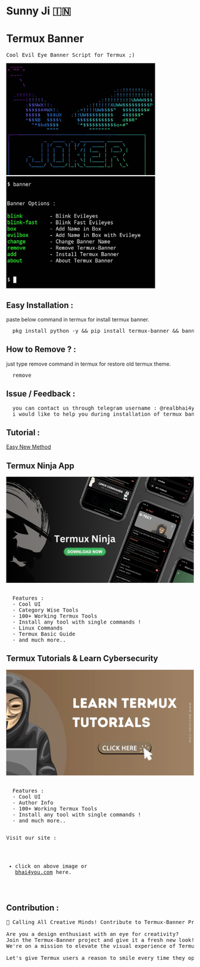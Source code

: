 # Sunny Ji 🇮🇳

# Termux Banner
<pre>Cool Evil Eye Banner Script for Termux ;)</pre>


<p float="center">
  <img src="https://raw.githubusercontent.com/Bhai4You/bhai4you/master/msg5780888591-38934.jpg" width="400" height="300" />
  <img src="https://raw.githubusercontent.com/Bhai4You/bhai4you/master/msg5780888591-38935.jpg" width="400" height="300" /> 
</p>

## Easy Installation :

paste below command in termux for install termux banner.
<pre>
  pkg install python -y && pip install termux-banner && banner
</pre>

## How to Remove ? :

just type remove command in termux for restore old termux theme.
<pre>
  remove
</pre>

## Issue / Feedback :

<pre>
  you can contact us through telegram username : @realbhai4you
  i would like to help you during installation of termux banner ;)
</pre>


## Tutorial :
<p>
  <a href="https://bhai4you.blogspot.com/2021/12/evileye2.html">Easy New Method</a>
  </p>

## Termux Ninja App
<center><a href="https://play.google.com/store/apps/details?id=com.codeninja.termuxninja"><img src="https://raw.githubusercontent.com/Bhai4You/bhai4you/master/termux_ninja_banner.png" alt="Termux Ninja"  ></a></center>
<pre> 
  Features :
  - Cool UI
  - Category Wise Tools
  - 100+ Working Termux Tools
  - Install any tool with single commands !
  - Linux Commands
  - Termux Basic Guide
  - and much more..
</pre>

## Termux Tutorials & Learn Cybersecurity
<center><a href="https://bhai4you.com"><img src="https://raw.githubusercontent.com/Bhai4You/bhai4you/master/termux-tutorials-banner-65e83fe128fd4.webp" alt="Vehicle Osint"  ></a></center>
<pre> 
  Features :
  - Cool UI
  - Author Info
  - 100+ Working Termux Tools
  - Install any tool with single commands !
  - and much more..

  Visit our site :
  - click on above image or <a href="https://bhai4you.com">bhai4you.com</a> here.

  
  
</pre>


## Contribution :
<pre>
🎨 Calling All Creative Minds! Contribute to Termux-Banner Project
  
Are you a design enthusiast with an eye for creativity? 
Join the Termux-Banner project and give it a fresh new look! 
We're on a mission to elevate the visual experience of Termux users, and we need your expertise.

Let's give Termux users a reason to smile every time they open the terminal. 
</pre>
